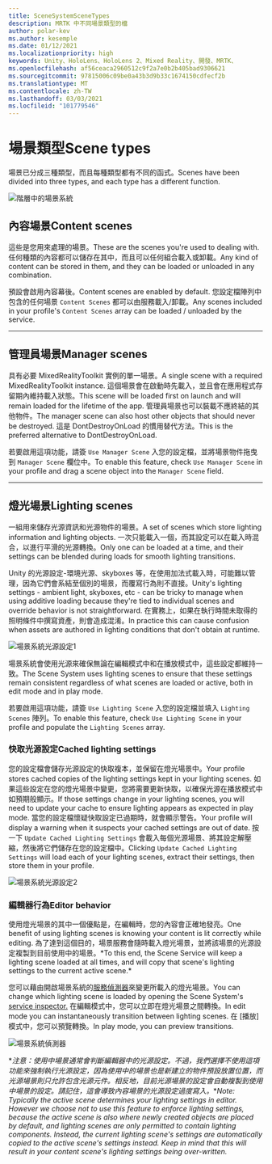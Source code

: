 ```yaml
---
title: SceneSystemSceneTypes
description: MRTK 中不同場景類型的檔
author: polar-kev
ms.author: kesemple
ms.date: 01/12/2021
ms.localizationpriority: high
keywords: Unity、HoloLens、HoloLens 2、Mixed Reality、開發、MRTK、
ms.openlocfilehash: af56ceaca2960512c9f2a7e0b2b405bad9306621
ms.sourcegitcommit: 97815006c09be0a43b3d9b33c1674150cdfecf2b
ms.translationtype: MT
ms.contentlocale: zh-TW
ms.lasthandoff: 03/03/2021
ms.locfileid: "101779546"
---
```

# <a name="scene-types"></a><span data-ttu-id="eaf0a-104">場景類型</span><span class="sxs-lookup"><span data-stu-id="eaf0a-104">Scene types</span></span>

<span data-ttu-id="eaf0a-105">場景已分成三種類型，而且每種類型都有不同的函式。</span><span class="sxs-lookup"><span data-stu-id="eaf0a-105">Scenes have been divided into three types, and each type has a different function.</span></span>

![階層中的場景系統](../images/scene-system/MRTK_SceneSystemEditorSceneHierarchy.PNG)

## <a name="content-scenes"></a><span data-ttu-id="eaf0a-107">內容場景</span><span class="sxs-lookup"><span data-stu-id="eaf0a-107">Content scenes</span></span>

<span data-ttu-id="eaf0a-108">這些是您用來處理的場景。</span><span class="sxs-lookup"><span data-stu-id="eaf0a-108">These are the scenes you're used to dealing with.</span></span> <span data-ttu-id="eaf0a-109">任何種類的內容都可以儲存在其中，而且可以任何組合載入或卸載。</span><span class="sxs-lookup"><span data-stu-id="eaf0a-109">Any kind of content can be stored in them, and they can be loaded or unloaded in any combination.</span></span>

<span data-ttu-id="eaf0a-110">預設會啟用內容幕後。</span><span class="sxs-lookup"><span data-stu-id="eaf0a-110">Content scenes are enabled by default.</span></span> <span data-ttu-id="eaf0a-111">您設定檔陣列中包含的任何場景 `Content Scenes` 都可以由服務載入/卸載。</span><span class="sxs-lookup"><span data-stu-id="eaf0a-111">Any scenes included in your profile's `Content Scenes` array can be loaded / unloaded by the service.</span></span>

___

## <a name="manager-scenes"></a><span data-ttu-id="eaf0a-112">管理員場景</span><span class="sxs-lookup"><span data-stu-id="eaf0a-112">Manager scenes</span></span>

<span data-ttu-id="eaf0a-113">具有必要 MixedRealityToolkit 實例的單一場景。</span><span class="sxs-lookup"><span data-stu-id="eaf0a-113">A single scene with a required MixedRealityToolkit instance.</span></span> <span data-ttu-id="eaf0a-114">這個場景會在啟動時先載入，並且會在應用程式存留期內維持載入狀態。</span><span class="sxs-lookup"><span data-stu-id="eaf0a-114">This scene will be loaded first on launch and will remain loaded for the lifetime of the app.</span></span> <span data-ttu-id="eaf0a-115">管理員場景也可以裝載不應終結的其他物件。</span><span class="sxs-lookup"><span data-stu-id="eaf0a-115">The manager scene can also host other objects that should never be destroyed.</span></span> <span data-ttu-id="eaf0a-116">這是 DontDestroyOnLoad 的慣用替代方法。</span><span class="sxs-lookup"><span data-stu-id="eaf0a-116">This is the preferred alternative to DontDestroyOnLoad.</span></span>

<span data-ttu-id="eaf0a-117">若要啟用這項功能，請簽 `Use Manager Scene` 入您的設定檔，並將場景物件拖曳到 `Manager Scene` 欄位中。</span><span class="sxs-lookup"><span data-stu-id="eaf0a-117">To enable this feature, check `Use Manager Scene` in your profile and drag a scene object into the `Manager Scene` field.</span></span>

___

## <a name="lighting-scenes"></a><span data-ttu-id="eaf0a-118">燈光場景</span><span class="sxs-lookup"><span data-stu-id="eaf0a-118">Lighting scenes</span></span>

<span data-ttu-id="eaf0a-119">一組用來儲存光源資訊和光源物件的場景。</span><span class="sxs-lookup"><span data-stu-id="eaf0a-119">A set of scenes which store lighting information and lighting objects.</span></span> <span data-ttu-id="eaf0a-120">一次只能載入一個，而其設定可以在載入時混合，以進行平滑的光源轉換。</span><span class="sxs-lookup"><span data-stu-id="eaf0a-120">Only one can be loaded at a time, and their settings can be blended during loads for smooth lighting transitions.</span></span>

<span data-ttu-id="eaf0a-121">Unity 的光源設定-環境光源、skyboxes 等，在使用加法式載入時，可能難以管理，因為它們會系結至個別的場景，而覆寫行為則不直接。</span><span class="sxs-lookup"><span data-stu-id="eaf0a-121">Unity's lighting settings - ambient light, skyboxes, etc - can be tricky to manage when using additive loading because they're tied to individual scenes and override behavior is not straightforward.</span></span> <span data-ttu-id="eaf0a-122">在實務上，如果在執行時間未取得的照明條件中撰寫資產，則會造成混淆。</span><span class="sxs-lookup"><span data-stu-id="eaf0a-122">In practice this can cause confusion when assets are authored in lighting conditions that don't obtain at runtime.</span></span>

![場景系統光源設定1](../images/scene-system/MRTK_SceneSystemLightingSettings.PNG)

<span data-ttu-id="eaf0a-124">場景系統會使用光源來確保無論在編輯模式中和在播放模式中，這些設定都維持一致。</span><span class="sxs-lookup"><span data-stu-id="eaf0a-124">The Scene System uses lighting scenes to ensure that these settings remain consistent regardless of what scenes are loaded or active, both in edit mode and in play mode.</span></span>

<span data-ttu-id="eaf0a-125">若要啟用這項功能，請簽 `Use Lighting Scene` 入您的設定檔並填入 `Lighting Scenes` 陣列。</span><span class="sxs-lookup"><span data-stu-id="eaf0a-125">To enable this feature, check `Use Lighting Scene` in your profile and populate the `Lighting Scenes` array.</span></span>

### <a name="cached-lighting-settings"></a><span data-ttu-id="eaf0a-126">快取光源設定</span><span class="sxs-lookup"><span data-stu-id="eaf0a-126">Cached lighting settings</span></span>

<span data-ttu-id="eaf0a-127">您的設定檔會儲存光源設定的快取複本，並保留在燈光場景中。</span><span class="sxs-lookup"><span data-stu-id="eaf0a-127">Your profile stores cached copies of the lighting settings kept in your lighting scenes.</span></span> <span data-ttu-id="eaf0a-128">如果這些設定在您的燈光場景中變更，您將需要更新快取，以確保光源在播放模式中如預期般顯示。</span><span class="sxs-lookup"><span data-stu-id="eaf0a-128">If those settings change in your lighting scenes, you will need to update your cache to ensure lighting appears as expected in play mode.</span></span> <span data-ttu-id="eaf0a-129">當您的設定檔懷疑快取設定已過期時，就會顯示警告。</span><span class="sxs-lookup"><span data-stu-id="eaf0a-129">Your profile will display a warning when it suspects your cached settings are out of date.</span></span> <span data-ttu-id="eaf0a-130">按一下 `Update Cached Lighting Settings` 會載入每個光源場景、將其設定解壓縮，然後將它們儲存在您的設定檔中。</span><span class="sxs-lookup"><span data-stu-id="eaf0a-130">Clicking `Update Cached Lighting Settings` will load each of your lighting scenes, extract their settings, then store them in your profile.</span></span>

![場景系統光源設定2](../images/scene-system/MRTK_SceneSystemCachedLightingSettings.PNG)

### <a name="editor-behavior"></a><span data-ttu-id="eaf0a-132">編輯器行為</span><span class="sxs-lookup"><span data-stu-id="eaf0a-132">Editor behavior</span></span>

<span data-ttu-id="eaf0a-133">使用燈光場景的其中一個優點是，在編輯時，您的內容會正確地發亮。</span><span class="sxs-lookup"><span data-stu-id="eaf0a-133">One benefit of using lighting scenes is knowing your content is lit correctly while editing.</span></span> <span data-ttu-id="eaf0a-134">為了達到這個目的，場景服務會隨時載入燈光場景，並將該場景的光源設定複製到目前使用中的場景。\*</span><span class="sxs-lookup"><span data-stu-id="eaf0a-134">To this end, the Scene Service will keep a lighting scene loaded at all times, and will copy that scene's lighting settings to the current active scene.\*</span></span>

<span data-ttu-id="eaf0a-135">您可以藉由開啟場景系統的[服務偵測器](../../configuration/MixedRealityConfigurationGuide.md#editor-utilities)來變更所載入的燈光場景。</span><span class="sxs-lookup"><span data-stu-id="eaf0a-135">You can change which lighting scene is loaded by opening the Scene System's [service inspector.](../../configuration/MixedRealityConfigurationGuide.md#editor-utilities)</span></span> <span data-ttu-id="eaf0a-136">在編輯模式中，您可以立即在燈光場景之間轉換。</span><span class="sxs-lookup"><span data-stu-id="eaf0a-136">In edit mode you can instantaneously transition between lighting scenes.</span></span> <span data-ttu-id="eaf0a-137">在 [播放] 模式中，您可以預覽轉換。</span><span class="sxs-lookup"><span data-stu-id="eaf0a-137">In play mode, you can preview transitions.</span></span>

![場景系統偵測器](../images/scene-system/MRTK_SceneSystemServiceInspector.PNG)

<span data-ttu-id="eaf0a-139">\**注意：使用中場景通常會判斷編輯器中的光源設定。不過，我們選擇不使用這項功能來強制執行光源設定，因為使用中的場景也是新建立的物件預設放置位置，而光源場景則只允許包含光源元件。相反地，目前光源場景的設定會自動複製到使用中場景的設定。請記住，這會導致內容場景的光源設定過度寫入。*</span><span class="sxs-lookup"><span data-stu-id="eaf0a-139">\**Note: Typically the active scene determines your lighting settings in editor. However we choose not to use this feature to enforce lighting settings, because the active scene is also where newly created objects are placed by default, and lighting scenes are only permitted to contain lighting components. Instead, the current lighting scene's settings are automatically copied to the active scene's settings instead. Keep in mind that this will result in your content scene's lighting settings being over-written.*</span></span>
